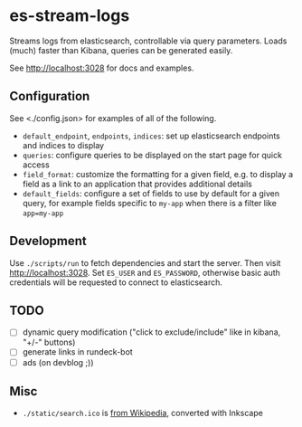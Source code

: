 # es-stream-logs

Streams logs from elasticsearch, controllable via query parameters.
Loads (much) faster than Kibana, queries can be generated easily.

See <http://localhost:3028> for docs and examples.

## Configuration

See <./config.json> for examples of all of the following.

- `default_endpoint`, `endpoints`, `indices`: set up elasticsearch
    endpoints and indices to display
- `queries`: configure queries to be displayed on the start page for
    quick access
- `field_format`: customize the formatting for a given field, e.g. to
    display a field as a link to an application that provides additional
    details
- `default_fields`: configure a set of fields to use by default for a
    given query, for example fields specific to `my-app` when there is a
    filter like `app=my-app`

## Development

Use `./scripts/run` to fetch dependencies and start the server.  Then
visit <http://localhost:3028>.  Set `ES_USER` and `ES_PASSWORD`,
otherwise basic auth credentials will be requested to connect to
elasticsearch.

## TODO

- [ ] dynamic query modification ("click to exclude/include" like in kibana, "+/-" buttons)
- [ ] generate links in rundeck-bot
- [ ] ads (on devblog ;))

## Misc

- `./static/search.ico` is [from Wikipedia](https://commons.wikimedia.org/w/skins/Vector/images/search.svg), converted with Inkscape
